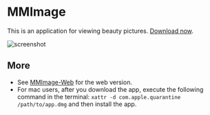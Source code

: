 # MMImage

This is an application for viewing beauty pictures. [Download now](https://github.com/gaspardruan/MMImage/releases).

![screenshot](/project-images/mmimage/mmimage.png)

## More

- See [MMImage-Web](https://github.com/gaspardruan/MMImage-Web) for the web version.
- For mac users, after you download the app, execute the following command in the terminal: `xattr -d com.apple.quarantine /path/to/app.dmg` and then install the app.
